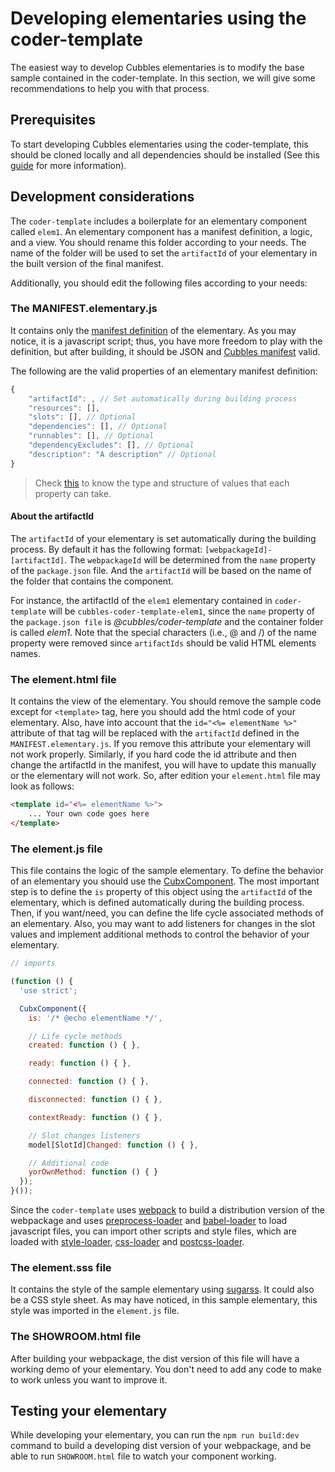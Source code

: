 # Developing elementaries using the coder-template

The easiest way to develop Cubbles elementaries is to modify the base sample contained in the coder-template. In this section, we will give some recommendations to help you with that process.

## Prerequisites

To start developing Cubbles elementaries using the coder-template, this should be cloned locally and all dependencies should be installed (See this [guide](./creating-project.md) for more information).

## Development considerations

The `coder-template` includes a boilerplate for an elementary component called `elem1`. An elementary component has a manifest definition, a logic, and a view. You should rename this folder according to your needs. The name of the folder will be used to set the `artifactId` of your elementary in the built version of the final manifest.

Additionally, you should edit the following files according to your needs:

### The **MANIFEST.elementary.js**

It contains only the [manifest definition](../terms-and-concepts/artifacts.md#artifact-definition) of the elementary. As you may notice, it is a javascript script; thus, you have more freedom to play with the definition, but after building, it should be JSON and [Cubbles manifest](http://cubbles.github.io/cubx-webpackage-document-api/schema-explorer.html?schemaPath=master/lib/jsonSchema/manifestWebpackage-10.0.0.schema.json) valid.

The following are the valid properties of an elementary manifest definition:

```javascript
{
    "artifactId": , // Set automatically during building process
    "resources": [],
    "slots": [], // Optional
    "dependencies": [], // Optional
    "runnables": [], // Optional
    "dependencyExcludes": [], // Optional
    "description": "A description" // Optional
}
```

> Check [this](http://cubbles.github.io/cubx-webpackage-document-api/schema-explorer.html?schemaPath=master/lib/jsonSchema/manifestWebpackage-10.0.0.schema.json) to know the type and structure of values that each property can take.

#### About the artifactId

The `artifactId` of your elementary is set automatically during the building process. By default it has the following format: `[webpackageId]-[artifactId]`. The `webpackageId` will be determined from the `name` property of the `package.json` file. And the `artifactId` will be based on the name of the folder that contains the component.

For instance, the artifactId of the `elem1` elementary contained in `coder-template` will be `cubbles-coder-template-elem1`, since the `name` property of the `package.json file` is *@cubbles/coder-template* and the container folder is called *elem1*. Note that the special characters (i.e., @ and /) of the name property were removed since `artifactIds` should be valid HTML elements names.

### The **element.html** file

It contains the view of the elementary. You should remove the sample code except for `<template>` tag, here you should add the html code of your elementary. Also, have into account that the `id="<%= elementName %>"` attribute of that tag will be replaced with the `artifactId` defined in the `MANIFEST.elementary.js`. If you remove this attribute your elementary will not work properly. Similarly, if you hard code the id attribute and then change the artifactId in the manifest, you will have to update this manually or the elementary will not work. So, after edition your `element.html` file may look as follows:

```html
<template id="<%= elementName %>">
    ... Your own code goes here
</template>
```

### The **element.js** file

This file contains the logic of the sample elementary. To define the behavior of an elementary you should use the [CubxComponent](../runtime-extension-rte/user-guide/cubbles-js-api/inside-interaction.md#the-cubxcomponent-object). The most important step is to define the `is` property of this object using the `artifactId` of the elementary, which is defined automatically during the building process. Then, if you want/need, you can define the life cycle associated methods of an elementary. Also, you may want to add listeners for changes in the slot values and implement additional methods to control the behavior of your elementary.

```javascript
// imports

(function () {
  'use strict';

  CubxComponent({
    is: '/* @echo elementName */',

    // Life cycle methods
    created: function () { },

    ready: function () { },

    connected: function () { },

    disconnected: function () { },

    contextReady: function () { },

    // Slot changes listeners
    model[SlotId]Changed: function () { },

    // Additional code
    yorOwnMethod: function () { }
  });
}());
```

Since the `coder-template` uses [webpack](https://webpack.github.io/) to build a distribution version of the webpackage and uses [preprocess-loader](https://www.npmjs.com/package/preprocess-loader) and [babel-loader](https://webpack.js.org/loaders/babel-loader/) to load javascript files, you can import other scripts and style files, which are loaded with [style-loader](https://webpack.js.org/loaders/style-loader/), [css-loader](https://webpack.js.org/loaders/css-loader/) and [postcss-loader](https://webpack.js.org/loaders/postcss-loader/).

### The **element.sss** file

It contains the style of the sample elementary using [sugarss](https://github.com/postcss/sugarss). It could also be a CSS style sheet. As may have noticed, in this sample elementary, this style was imported in the `element.js` file.

### The **SHOWROOM.html** file

After building your webpackage, the dist version of this file will have a working demo of your elementary. You don't need to add any code to make to work unless you want to improve it.

## Testing your elementary

While developing your elementary, you can run the `npm run build:dev` command to build a developing dist version of your webpackage, and be able to run `SHOWROOM.html` file to watch your component working.